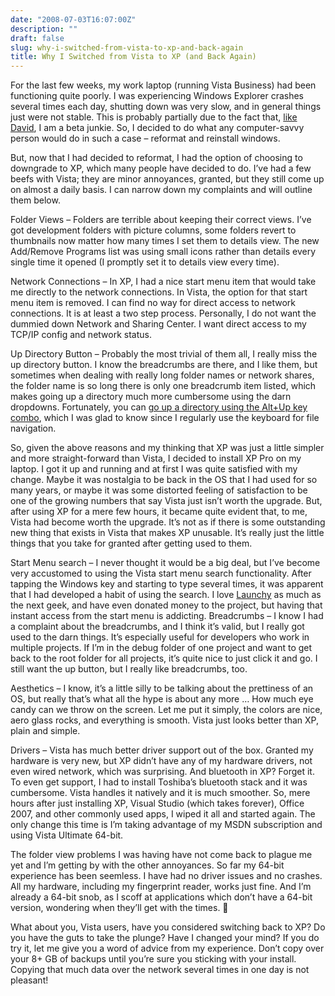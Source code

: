 ```yaml
---
date: "2008-07-03T16:07:00Z"
description: ""
draft: false
slug: why-i-switched-from-vista-to-xp-and-back-again
title: Why I Switched from Vista to XP (and Back Again)
---
```



For the last few weeks, my work laptop (running Vista Business) had been functioning quite poorly. I was experiencing Windows Explorer crashes several times each day, shutting down was very slow, and in general things just were not stable. This is probably partially due to the fact that, [like David](http://www.mohundro.com/blog/2007/11/02/AmIACTPJunkieOrABetaJunkie.aspx), I am a beta junkie. So, I decided to do what any computer-savvy person would do in such a case – reformat and reinstall windows.

 But, now that I had decided to reformat, I had the option of choosing to downgrade to XP, which many people have decided to do. I’ve had a few beefs with Vista; they are minor annoyances, granted, but they still come up on almost a daily basis. I can narrow down my complaints and will outline them below.

 Folder Views – Folders are terrible about keeping their correct views. I’ve got development folders with picture columns, some folders revert to thumbnails now matter how many times I set them to details view. The new Add/Remove Programs list was using small icons rather than details every single time it opened (I promptly set it to details view every time).

 Network Connections – In XP, I had a nice start menu item that would take me directly to the network connections. In Vista, the option for that start menu item is removed. I can find no way for direct access to network connections. It is at least a two step process. Personally, I do not want the dummied down Network and Sharing Center. I want direct access to my TCP/IP config and network status.

 Up Directory Button – Probably the most trivial of them all, I really miss the up directory button. I know the breadcrumbs are there, and I like them, but sometimes when dealing with really long folder names or network shares, the folder name is so long there is only one breadcrumb item listed, which makes going up a directory much more cumbersome using the darn dropdowns. Fortunately, you can [go up a directory using the Alt+Up key combo](http://lifehacker.com/397641/move-up-a-directory-in-vistas-explorer), which I was glad to know since I regularly use the keyboard for file navigation.

 So, given the above reasons and my thinking that XP was just a little simpler and more straight-forward than Vista, I decided to install XP Pro on my laptop. I got it up and running and at first I was quite satisfied with my change. Maybe it was nostalgia to be back in the OS that I had used for so many years, or maybe it was some distorted feeling of satisfaction to be one of the growing numbers that say Vista just isn’t worth the upgrade. But, after using XP for a mere few hours, it became quite evident that, to me, Vista had become worth the upgrade. It’s not as if there is some outstanding new thing that exists in Vista that makes XP unusable. It’s really just the little things that you take for granted after getting used to them.

 Start Menu search – I never thought it would be a big deal, but I’ve become very accustomed to using the Vista start menu search functionality. After tapping the Windows key and starting to type several times, it was apparent that I had developed a habit of using the search. I love [Launchy](http://www.launchy.net/) as much as the next geek, and have even donated money to the project, but having that instant access from the start menu is addicting. Breadcrumbs – I know I had a complaint about the breadcrumbs, and I think it’s valid, but I really got used to the darn things. It’s especially useful for developers who work in multiple projects. If I’m in the debug folder of one project and want to get back to the root folder for all projects, it’s quite nice to just click it and go. I still want the up button, but I really like breadcrumbs, too.

 Aesthetics – I know, it’s a little silly to be talking about the prettiness of an OS, but really that’s what all the hype is about any more … How much eye candy can we throw on the screen. Let me put it simply, the colors are nice, aero glass rocks, and everything is smooth. Vista just looks better than XP, plain and simple.

 Drivers – Vista has much better driver support out of the box. Granted my hardware is very new, but XP didn’t have any of my hardware drivers, not even wired network, which was surprising. And bluetooth in XP? Forget it. To even get support, I had to install Toshiba’s bluetooth stack and it was cumbersome. Vista handles it natively and it is much smoother. So, mere hours after just installing XP, Visual Studio (which takes forever), Office 2007, and other commonly used apps, I wiped it all and started again. The only change this time is I’m taking advantage of my MSDN subscription and using Vista Ultimate 64-bit.

 The folder view problems I was having have not come back to plague me yet and I’m getting by with the other annoyances. So far my 64-bit experience has been seemless. I have had no driver issues and no crashes. All my hardware, including my fingerprint reader, works just fine. And I’m already a 64-bit snob, as I scoff at applications which don’t have a 64-bit version, wondering when they’ll get with the times. 🙂

 What about you, Vista users, have you considered switching back to XP? Do you have the guts to take the plunge? Have I changed your mind? If you do try it, let me give you a word of advice from my experience. Don’t copy over your 8+ GB of backups until you’re sure you sticking with your install. Copying that much data over the network several times in one day is not pleasant!


